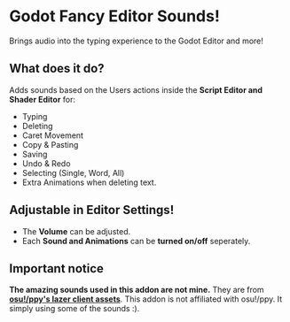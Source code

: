# Godot Fancy Editor Sounds!
Brings audio into the typing experience to the Godot Editor and more!

## What does it do?
Adds sounds based on the Users actions inside the **Script Editor and Shader Editor** for:
- Typing
- Deleting
- Caret Movement
- Copy & Pasting
- Saving
- Undo & Redo
- Selecting (Single, Word, All)
- Extra Animations when deleting text.

## Adjustable in Editor Settings!
- The **Volume** can be adjusted.
- Each **Sound and Animations** can be **turned on/off** seperately.

## Important notice
**The amazing sounds used in this addon are not mine.** They are from **[osu!/ppy's lazer client assets](https://github.com/ppy/osu-resources)**. This addon is not affiliated with osu!/ppy. It simply using some of the sounds :).
